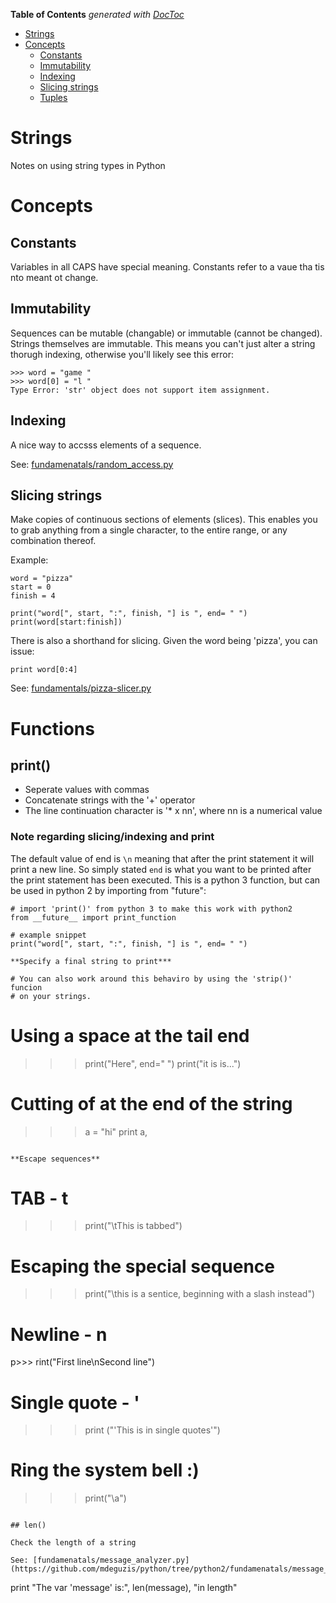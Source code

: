 <!-- START doctoc generated TOC please keep comment here to allow auto update -->
<!-- DON'T EDIT THIS SECTION, INSTEAD RE-RUN doctoc TO UPDATE -->
**Table of Contents**  *generated with [DocToc](https://github.com/thlorenz/doctoc)*

- [Strings](#strings)
- [Concepts](#concepts)
  - [Constants](#constants)
  - [Immutability](#immutability)
  - [Indexing](#indexing)
  - [Slicing strings](#slicing-strings)
  - [Tuples](#tuples)

<!-- END doctoc generated TOC please keep comment here to allow auto update -->

# Strings

Notes on using string types in Python

# Concepts

## Constants

Variables in all CAPS have special meaning. Constants refer to a vaue tha tis nto meant ot change.

## Immutability 

Sequences can be mutable (changable) or immutable (cannot be changed). Strings themselves are immutable. This means you can't just alter a string thorugh indexing, otherwise you'll likely see this error:

```
>>> word = "game "
>>> word[0] = "l "
Type Error: 'str' object does not support item assignment.
```

## Indexing

A nice way to accsss elements of a sequence. 

See: [fundamenatals/random_access.py](https://github.com/mdeguzis/python/tree/python2/fundamenatals/random_access.py)

## Slicing strings

Make copies of continuous sections of elements (slices). This enables you to grab anything from a single character, to the entire range, or any combination thereof.

Example:
```
word = "pizza"
start = 0
finish = 4	

print("word[", start, ":", finish, "] is ", end= " ")
print(word[start:finish])
```

There is also a shorthand for slicing. Given the word being 'pizza', you can issue:
```
print word[0:4]
```
See: [fundamentals/pizza-slicer.py](https://github.com/mdeguzis/python/blob/python2/fundamentals/pizza-slicer.py)

# Functions

## print()

* Seperate values with commas
* Concatenate strings with the '+' operator
* The line continuation character is '* x nn', where nn is a numerical value

### Note regarding slicing/indexing and print

The default value of end is `\n` meaning that after the print statement it will print a new line. So simply stated `end` is what you want to be printed after the print statement has been executed. This is a python 3 function, but can be used in python 2 by importing from "future":

```
# import 'print()' from python 3 to make this work with python2
from __future__ import print_function

# example snippet
print("word[", start, ":", finish, "] is ", end= " ")

**Specify a final string to print***

# You can also work around this behaviro by using the 'strip()' funcion 
# on your strings.
```
# Using a space at the tail end
>>> print("Here", end=" ")
>>> print("it is is...")

# Cutting of at the end of the string
>>> a = "hi"
>>> print a,
```

**Escape sequences**

```
# TAB - t
>>> print("\tThis is tabbed")

# Escaping the special sequence
>>> print("\\this is a sentice, beginning with a slash instead")

# Newline - n
p>>> rint("First line\nSecond line")

# Single quote - \'
>>> print ("\'This is in single quotes\'")

# Ring the system bell :)
>>> print("\a")

```

## len()

Check the length of a string

See: [fundamenatals/message_analyzer.py](https://github.com/mdeguzis/python/tree/python2/fundamenatals/message_analyzer.py)

```
print "The var 'message' is:", len(message), "in length"

```

